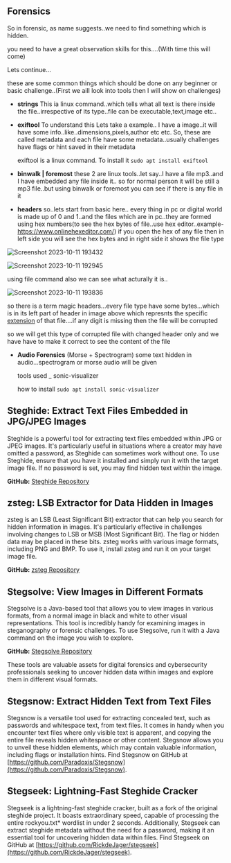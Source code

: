 

## Forensics
So in forensic, as name suggests..we need to find something which is hidden.

you need to have a great observation skills for this....(With time this will come)

Lets continue...

these are some common things which should be done on any beginner or basic challenge..(First we aill look into tools then I will show on challenges)

- **strings** This ia linux command..which tells what all text is there inside the file..irrespective of its type..file can be executable,text,image etc..

- **exiftool** To understand this Lets take a example.. I have a image..it will have some info..like..dimensions,pixels,author etc etc. So, these are called metadata and each file have some metadata..usually challenges have flags or hint saved in their metadata 

  exiftool is a linux command. To install it ```sudo apt install exiftool ```

- **binwalk | foremost** these 2 are linux tools..let say..I have a file mp3..and I have embedded any file inside it..
so for normal person it will be still a mp3 file..but using binwalk or foremost you can see if there is any file in it

- **headers** so..lets start from basic here.. every thing in pc or digital world is made up of 0 and 1..and the files which are in pc..they are formed using hex numbers(to see the hex bytes of file..use hex editor..example-https://www.onlinehexeditor.com/) if you open the hex of any file then in left side you will see the hex bytes and in right side it shows the file type



![Screenshot 2023-10-11 193432](https://github.com/prem-kumar-verma/CTF/assets/84134833/bf2b9801-fff9-4b2a-84e1-de5365e7cfe7)

![Screenshot 2023-10-11 192945](https://github.com/prem-kumar-verma/CTF/assets/84134833/6c0defdf-3af1-4d5a-b73e-777dffa3989c)



using file command also we can see what acturally it is..

![Screenshot 2023-10-11 193836](https://github.com/prem-kumar-verma/CTF/assets/84134833/f9b7b969-5418-44f1-b06f-f8f3c4df0ad8)


  so there is a term magic headers...every file type have some bytes...which is in its left part of header in image above which represnts the specific [extension](https://en.wikipedia.org/wiki/List_of_file_signatures) of that file....if any digit is missing then the file will be corrupted

  so we will get this type of corrupted file with changed header only and we have have to make it correct to see the content of the file

- **Audio Forensics** (Morse + Spectrogram) some text hidden in audio...spectrogram or morse audio will be given
 
  tools used _ sonic-visualizer
 
  how to install ```sudo apt install sonic-visualizer```

## Steghide: Extract Text Files Embedded in JPG/JPEG Images

Steghide is a powerful tool for extracting text files embedded within JPG or JPEG images. It's particularly useful in situations where a creator may have omitted a password, as Steghide can sometimes work without one. To use Steghide, ensure that you have it installed and simply run it with the target image file. If no password is set, you may find hidden text within the image.

**GitHub:** [Steghide Repository](https://github.com/StefanoDeVuono/steghide)

## zsteg: LSB Extractor for Data Hidden in Images

zsteg is an LSB (Least Significant Bit) extractor that can help you search for hidden information in images. It's particularly effective in challenges involving changes to LSB or MSB (Most Significant Bit). The flag or hidden data may be placed in these bits. zsteg works with various image formats, including PNG and BMP. To use it, install zsteg and run it on your target image file.

**GitHub:** [zsteg Repository](https://github.com/zed-0xff/zsteg.git)

## Stegsolve: View Images in Different Formats

Stegsolve is a Java-based tool that allows you to view images in various formats, from a normal image in black and white to other visual representations. This tool is incredibly handy for examining images in steganography or forensic challenges. To use Stegsolve, run it with a Java command on the image you wish to explore.

**GitHub:** [Stegsolve Repository](https://github.com/e3amn2l/stegsolve)

These tools are valuable assets for digital forensics and cybersecurity professionals seeking to uncover hidden data within images and explore them in different visual formats.


## Stegsnow: Extract Hidden Text from Text Files

Stegsnow is a versatile tool used for extracting concealed text, such as passwords and whitespace text, from text files. It comes in handy when you encounter text files where only visible text is apparent, and copying the entire file reveals hidden whitespace or other content. Stegsnow allows you to unveil these hidden elements, which may contain valuable information, including flags or installation hints.
Find Stegsnow on GitHub at [https://github.com/Paradoxis/Stegsnow](https://github.com/Paradoxis/Stegsnow).

  
## Stegseek: Lightning-Fast Steghide Cracker
Stegseek is a lightning-fast steghide cracker, built as a fork of the original steghide project. It boasts extraordinary speed, capable of processing the entire rockyou.txt* wordlist in under 2 seconds. Additionally, Stegseek can extract steghide metadata without the need for a password, making it an essential tool for uncovering hidden data within files. 
Find Stegseek on GitHub at [https://github.com/RickdeJager/stegseek](https://github.com/RickdeJager/stegseek).

